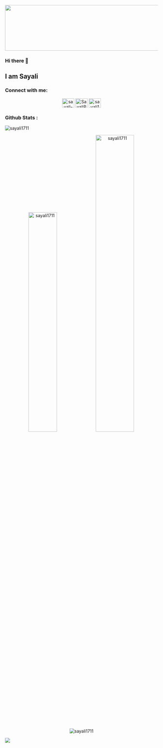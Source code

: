 
<img src="https://static.wixstatic.com/media/35318b_ed32b39faf8a4ff0bce9b919183a9e4b~mv2.gif" width="850" height="150"/>

### Hi there 👋

## **I am Sayali**



<!--
**sayali1711/sayali1711** is a ✨ _special_ ✨ repository because its `README.md` (this file) appears on your GitHub profile.

Here are some ideas to get you started:

- 🔭 I’m currently working on ...
- 🌱 I’m currently learning ...
- 👯 I’m looking to collaborate on ...
- 🤔 I’m looking for help with ...
- 💬 Ask me about ...
- 📫 How to reach me: ...
- 😄 Pronouns: ...
- ⚡ Fun fact: ...
-->

<h3 align="left">Connect with me:</h3>
<p align="center">
<a href="https://www.linkedin.com/in/sayali-padmawar/" target="blank"><img align="center" src="https://raw.githubusercontent.com/rahuldkjain/github-profile-readme-generator/master/src/images/icons/Social/linked-in-alt.svg" alt="sayali-padmawar" height="30" width="40" /></a>
<a href="https://twitter.com/SayaliPadmawar" target="blank"><img align="center" src="https://cdn.jsdelivr.net/npm/simple-icons@3.0.1/icons/twitter.svg" alt="SayaliPadmawar" height="30" width="40" /></a>
<a href="https://www.instagram.com/sayali1711/" target="blank"><img align="center" src="https://raw.githubusercontent.com/rahuldkjain/github-profile-readme-generator/master/src/images/icons/Social/instagram.svg" alt="sayali1711" height="30" width="40" /></a>
</p>

<h3 align="left">Github Stats :</h3>
<div align="center"> 
<p align="left"> <img src="https://komarev.com/ghpvc/?username=sayali1711&label=Profile%20views&color=0e75b6&style=flat" alt="sayali1711" /> </p>
 <img  width = "43%" src="https://github-readme-stats.vercel.app/api/top-langs?username=sayali1711&show_icons=true&locale=en&layout=compact" alt="sayali1711" />

<img width="50%" src="https://github-readme-stats.vercel.app/api?username=sayali1711&show_icons=true&locale=en" alt="sayali1711" />

</div>

<div align="center">
<img  src="https://github-readme-streak-stats.herokuapp.com/?user=sayali1711&" alt="sayali1711" />
  </div>

<p><img src="https://activity-graph.herokuapp.com/graph?username=sayali1711&bg_color=FFFFFF&color=000000&line=000000&point=00FF00"></p>
